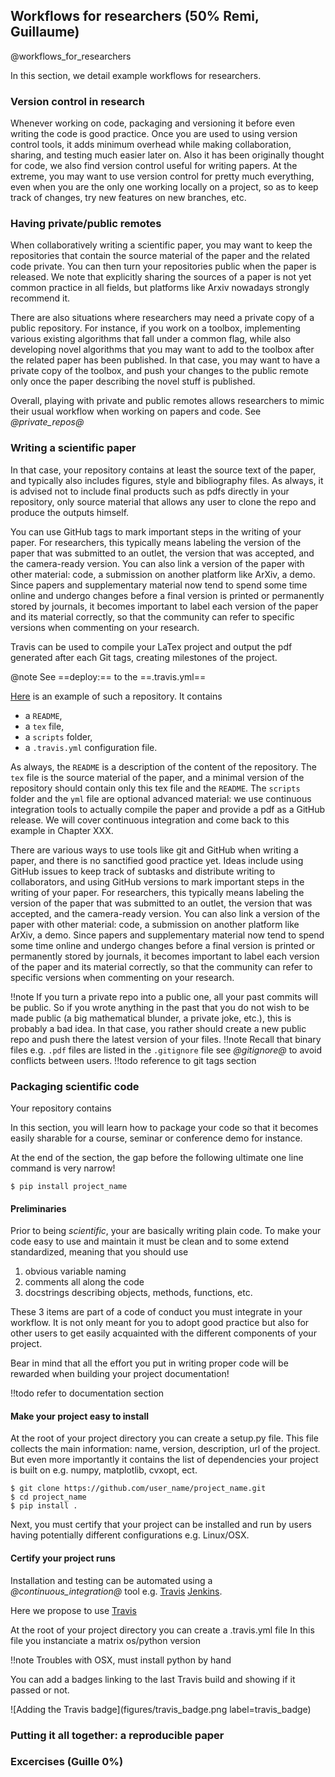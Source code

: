 ## Workflows for researchers \(50% Remi, Guillaume\)@workflows_for_researchersIn this section, we detail example workflows for researchers.### Version control in researchWhenever working on code, packaging and versioning it before even writing the code is good practice. Once you are used to using version control tools, it adds minimum overhead while making collaboration, sharing, and testing much easier later on. Also it has been originally thought for code, we also find version control useful for writing papers. At the extreme, you may want to use version control for pretty much everything, even when you are the only one working locally on a project, so as to keep track of changes, try new features on new branches, etc.### Having private/public remotesWhen collaboratively writing a scientific paper, you may want to keep the repositories that contain the source material of the paper and the related code private. You can then turn your repositories public when the paper is released. We note that explicitly sharing the sources of a paper is not yet common practice in all fields, but platforms like Arxiv nowadays strongly recommend it.There are also situations where researchers may need a private copy of a public repository. For instance, if you work on a toolbox, implementing various existing algorithms that fall under a common flag, while also developing novel algorithms that you may want to add to the toolbox after the related paper has been published. In that case, you may want to have a private copy of the toolbox, and push your changes to the public remote only once the paper describing the novel stuff is published.Overall, playing with private and public remotes allows researchers to mimic their usual workflow when working on papers and code.See *@private_repos@*### Writing a scientific paperIn that case, your repository contains at least the source text of the paper, and typically also includes figures, style and bibliography files. As always, it is advised not to include final products such as pdfs directly in your repository, only source material that allows any user to clone the repo and produce the outputs himself.You can use GitHub tags to mark important steps in the writing of your paper. For researchers, this typically means labeling the version of the paper that was submitted to an outlet, the version that was accepted, and the camera-ready version.You can also link a version of the paper with other material: code, a submission on another platform like ArXiv, a demo.Since papers and supplementary material now tend to spend some time online and undergo changes before a final version is printed or permanently stored by journals, it becomes important to label each version of the paper and its material correctly, so that the community can refer to specific versions when commenting on your research.Travis can be used to compile your LaTex project and output the pdf generated after each Git tags, creating milestones of the project.@note See ==deploy:== to the ==.travis.yml==[Here](https://github.com/CRIStAL-Sigma/latex-travis-test) is an example of such a repository. It contains- a `README`,- a `tex` file,- a `scripts` folder,- a `.travis.yml` configuration file.As always, the `README` is a description of the content of the repository. The `tex` file is the source material of the paper, and a minimal version of the repository should contain only this tex file and the `README`.The `scripts` folder and the `yml` file are optional advanced material: we use continuous integration tools to actually compile the paper and provide a pdf as a GitHub release. We will cover continuous integration and come back to this example in Chapter XXX.There are various ways to use tools like git and GitHub when writing a paper, and there is no sanctified good practice yet. Ideas include using GitHub issues to keep track of subtasks and distribute writing to collaborators, and using GitHub versions to mark important steps in the writing of your paper. For researchers, this typically means labeling the version of the paper that was submitted to an outlet, the version that was accepted, and the camera-ready version.You can also link a version of the paper with other material: code, a submission on another platform like ArXiv, a demo.Since papers and supplementary material now tend to spend some time online and undergo changes before a final version is printed or permanently stored by journals, it becomes important to label each version of the paper and its material correctly, so that the community can refer to specific versions when commenting on your research.!!note If you turn a private repo into a public one, all your past commits will be public. So if you wrote anything in the past that you do not wish to be made public \(a big mathematical blunder, a private joke, etc.\), this is probably a bad idea. In that case, you rather should create a new public repo and push there the latest version of your files.!!note Recall that binary files e.g. `.pdf` files are listed in the `.gitignore` file see *@gitignore@* to avoid conflicts between users.!!todo reference to git tags section### Packaging scientific codeYour repository containsIn this section, you will learn how to package your code so that it becomes easily sharable for a course, seminar or conference demo for instance.At the end of the section, the gap before the following ultimate one line command is very narrow!```language=bash$ pip install project_name```#### PreliminariesPrior to being _scientific_, your are basically writing plain code.To make your code easy to use and maintain it must be clean and to some extend standardized, meaning that you should use1. obvious variable naming1. comments all along the code1. docstrings describing objects, methods, functions, etc. These 3 items are part of a code of conduct you must integrate in your workflow.It is not only meant for you to adopt good practice but also for other users to get easily acquainted with the different components of your project.Bear in mind that all the effort you put in writing proper code will be rewarded when building your project documentation!!!todo refer to documentation section#### Make your project easy to installAt the root of your project directory you can create a setup.py file.This file collects the main information: name, version, description, url of the project.But even more importantly it contains the list of dependencies your project is built on e.g. numpy, matplotlib, cvxopt, ect.```language=bash$ git clone https://github.com/user_name/project_name.git
$ cd project_name
$ pip install . ```Next, you must certify that your project can be installed and run by users having potentially different configurations e.g. Linux/OSX.#### Certify your project runsInstallation and testing can be automated using a *@continuous_integration@* tool e.g. [Travis](https://travis-ci.com/) [Jenkins](https://jenkins.io/). Here we propose to use [Travis](https://docs.travis-ci.com/user/getting-started/)At the root of your project directory you can create a .travis.yml fileIn this file you instanciate a matrix os/python version!!note Troubles with OSX, must install python by handYou can add a badges linking to the last Travis build and showing if it passed or not.![Adding the Travis badge](figures/travis_badge.png label=travis_badge)### Putting it all together: a reproducible paper### Excercises \(Guille 0%\)